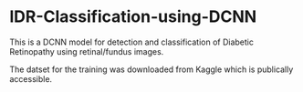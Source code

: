 # lDR-Classification-using-DCNN
This is a DCNN model for detection and classification of Diabetic Retinopathy using retinal/fundus images.


The datset for the training was downloaded from Kaggle which is publically accessible.
